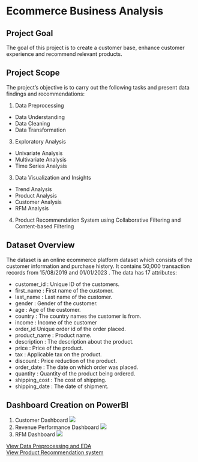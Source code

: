 # Ecommerce Business Analysis
## Project Goal
The goal of this project is to create a customer base, enhance customer experience and recommend relevant products.
## Project Scope
The project’s objective is to carry out the following tasks and present data findings and recommendations:
1. Data Preprocessing
  - Data Understanding
  - Data Cleaning
  - Data Transformation
3. Exploratory Analysis
  - Univariate Analysis 
  - Multivariate Analysis 
  - Time Series Analysis
3. Data Visualization and Insights
  - Trend Analysis
  - Product Analysis
  - Customer Analysis
  - RFM Analysis
4. Product Recommendation System using Collaborative Filtering and Content-based Filtering

## Dataset Overview
The dataset is an online ecommerce platform dataset which consists of the customer information and purchase history. It contains 50,000 transaction records from 15/08/2019 and 01/01/2023  . The data has 17 attributes:
- customer_id :	Unique ID of the customers.
- first_name : First name of the customer.
- last_name : Last name of the customer.
- gender : Gender of the customer.
- age : Age of the customer.
- country : The country names the customer is from.
- income : Income of the customer
- order_id	Unique order id of the order placed.
- product_name : Product name.
- description : The description about the product.
- price	: Price of the product.
- tax	: Applicable tax on the product.
- discount : Price reduction of the product.
- order_date : The date on which order was placed.
- quantity : Quantity of the product being ordered.
- shipping_cost : The cost of shipping.
- shipping_date : The date of shipment.

## Dashboard Creation on PowerBI

1. Customer Dashboard
   ![](Sales.png)
2. Revenue Performance Dashboard 
   ![](customers.png)
3. RFM Dashboard
   ![](insight.png)


[View Data Preprocessing and EDA](https://github.com/msbma5/Ecommerce-Business-Analysis-SCTP-ADA-Capstone-Project-/blob/5538808d84ab2defe930455e9bf20d5b172942d5/Data%20Preprocessing%20and%20EDA.ipynb)<br>
[View Product Recommendation system](https://github.com/msbma5/Ecommerce-Business-Analysis-SCTP-ADA-Capstone-Project-/blob/5538808d84ab2defe930455e9bf20d5b172942d5/Product%20Recommendation%20system.ipynb)<br>

